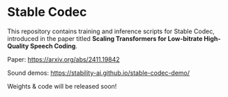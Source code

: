 # Stable Codec
This repository contains training and inference scripts for Stable Codec, introduced in the paper titled **Scaling Transformers for Low-bitrate High-Quality Speech Coding**.

Paper:
https://arxiv.org/abs/2411.19842

Sound demos:
https://stability-ai.github.io/stable-codec-demo/

Weights & code will be released soon!
